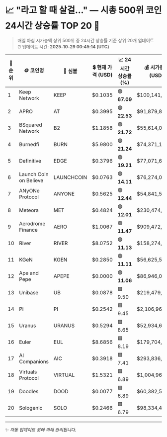 
# 📈 "라고 할 때 살걸..." — 시총 500위 코인 24시간 상승률 TOP 20 🚀

> 매일 아침 시가총액 상위 500위 중 24시간 상승률 기준 상위 20개 업데이트  
> ⏰ 업데이트 시간: **2025-10-29 00:45:14 (UTC)**

| 🔢 순위 | 🪙 코인명 | 🔣 심볼 | 💲 현재 가격 (USD) | 📈 24시간 상승률 (%) | 💰 시가총액 (USD) | 🔄 24시간 거래량 (USD) | 🔢 유통 공급량 |
|--------|----------|--------|-------------------|--------------------|--------------------|-----------------------|-------------------|
| 1 | Keep Network | KEEP | $0.1035 | 🟢 **67.09** | $100,141,886 | $12,121 | 967,787,054 |
| 2 | APRO | AT | $0.3995 | 🟢 **22.53** | $91,879,861 | $63,943,732 | 230,000,000 |
| 3 | BSquared Network | B2 | $1.1858 | 🟢 **21.72** | $55,614,084 | $106,745,590 | 46,900,245 |
| 4 | Burnedfi | BURN | $5.9800 | 🟢 **21.24** | $74,371,112 | $1,844,275 | 12,436,640 |
| 5 | Definitive | EDGE | $0.3796 | 🟢 **19.21** | $77,071,622 | $17,775,232 | 203,024,680 |
| 6 | Launch Coin on Believe | LAUNCHCOIN | $0.0763 | 🟢 **14.11** | $76,274,012 | $2,252,680 | 999,874,290 |
| 7 | ANyONe Protocol | ANYONE | $0.5625 | 🟢 **12.44** | $54,841,529 | $4,477,856 | 97,499,966 |
| 8 | Meteora | MET | $0.4824 | 🟢 **12.01** | $230,474,249 | $147,767,838 | 477,737,715 |
| 9 | Aerodrome Finance | AERO | $1.0067 | 🟢 **11.47** | $909,472,267 | $99,775,054 | 903,417,477 |
| 10 | River | RIVER | $8.0752 | 🟢 **11.13** | $158,274,046 | $49,958,533 | 19,600,000 |
| 11 | KGeN | KGEN | $0.2850 | 🟢 **11.11** | $56,625,532 | $19,049,859 | 198,677,778 |
| 12 | Ape and Pepe | APEPE | $0.0000 | 🟢 **11.06** | $86,946,016 | $52,589,158 | 35,675,753,523,727 |
| 13 | Unibase | UB | $0.0878 | 🟩 9.50 | $219,479,308 | $50,365,897 | 2,500,000,000 |
| 14 | Pi | PI | $0.2542 | 🟩 9.45 | $2,106,961,599 | $79,128,471 | 8,288,740,842 |
| 15 | Uranus | URANUS | $0.5294 | 🟩 8.65 | $52,934,603 | $5,754,182 | 99,996,022 |
| 16 | Euler | EUL | $8.6856 | 🟩 8.19 | $179,704,791 | $230,578,587 | 20,689,868 |
| 17 | AI Companions | AIC | $0.3918 | 🟩 7.41 | $293,836,090 | $6,671,670 | 749,999,700 |
| 18 | Virtuals Protocol | VIRTUAL | $1.5321 | 🟩 6.89 | $1,004,969,028 | $743,096,952 | 655,954,867 |
| 19 | Doodles | DOOD | $0.0077 | 🟩 6.89 | $60,382,512 | $260,523,036 | 7,800,000,000 |
| 20 | Sologenic | SOLO | $0.2466 | 🟩 6.79 | $98,334,439 | $621,652,216 | 398,776,003 |

---

✨ *자동 업데이트 봇에 의해 관리됩니다.*
